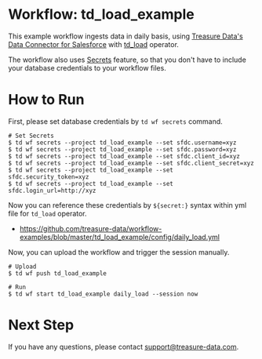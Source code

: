 # Workflow: td_load_example

This example workflow ingests data in daily basis, using [Treasure Data's Data Connector for Salesforce](https://docs.treasuredata.com/articles/data-connector-salesforce) with [td_load](http://docs.digdag.io/operators.html#td-load-treasure-data-bulk-loading) operator.

The workflow also uses [Secrets](https://docs.treasuredata.com/articles/workflows-secrets) feature, so that you don't have to include your database credentials to your workflow files.

# How to Run

First, please set database credentials by `td wf secrets` command.

    # Set Secrets
    $ td wf secrets --project td_load_example --set sfdc.username=xyz
    $ td wf secrets --project td_load_example --set sfdc.password=xyz
    $ td wf secrets --project td_load_example --set sfdc.client_id=xyz
    $ td wf secrets --project td_load_example --set sfdc.client_secret=xyz
    $ td wf secrets --project td_load_example --set sfdc.security_token=xyz
    $ td wf secrets --project td_load_example --set sfdc.login_url=http://xyz

Now you can reference these credentials by `${secret:}` syntax within yml file for `td_load` operator.

- https://github.com/treasure-data/workflow-examples/blob/master/td_load_example/config/daily_load.yml

Now, you can upload the workflow and trigger the session manually.

    # Upload
    $ td wf push td_load_example
    
    # Run
    $ td wf start td_load_example daily_load --session now
    
# Next Step

If you have any questions, please contact support@treasure-data.com.
